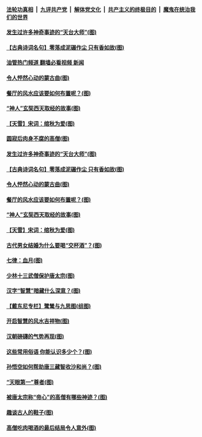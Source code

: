 ####  [法轮功真相](../../../../basic/blob/master/README.md?t=11160831) &nbsp;|&nbsp; [九评共产党](../../../../9ping.md/blob/master/README.md?t=11160831) &nbsp;|&nbsp; [解体党文化](../../../../jtdwh.md/blob/master/README.md?t=11160831)  &nbsp;|&nbsp; [共产主义的终极目的](../../../../gczydzjmd.md/blob/master/README.md?t=11160831) &nbsp;|&nbsp; [魔鬼在统治我们的世界](../../../../mgztzwmdsj.md/blob/master/README.md?t=11160831) 

#### [发生过许多神奇事迹的“天台大师”(图)](../pages/p7/1021445.md?t=11160831) 

#### [【古典诗词名句】零落成泥碾作尘 只有香如故(图)](../pages/p7/1020984.md?t=11160831) 

#### [油管热门频道 翻墙必看视频 新闻](http://129.146.143.75:81/youtube.html?11160831)

#### [令人怦然心动的蒙古曲(图)](../pages/p7/1021036.md?t=11160831) 

#### [餐厅的风水应该要如何布置呢？(图)](../pages/p7/1018629.md?t=11160831) 

#### [“神人”玄奘西天取经的故事(图)](../pages/p7/1021336.md?t=11160831) 

#### [【天雪】宋词：绾秋为爱(图)](../pages/p7/1021634.md?t=11160831) 

#### [圆寂后肉身不腐的高僧(图)](../pages/p7/1021435.md?t=11160831) 

#### [发生过许多神奇事迹的“天台大师”(图)](../pages/p7/1021445.md?t=11160831) 

#### [【古典诗词名句】零落成泥碾作尘 只有香如故(图)](../pages/p7/1020984.md?t=11160831) 

#### [令人怦然心动的蒙古曲(图)](../pages/p7/1021036.md?t=11160831) 

#### [餐厅的风水应该要如何布置呢？(图)](../pages/p7/1018629.md?t=11160831) 

#### [“神人”玄奘西天取经的故事(图)](../pages/p7/1021336.md?t=11160831) 

#### [【天雪】宋词：绾秋为爱(图)](../pages/p7/1021634.md?t=11160831) 

#### [古代男女结婚为什么要喝“交杯酒”？(图)](../pages/p7/1021356.md?t=11160831) 

#### [七律：血月(图)](../pages/p7/1021602.md?t=11160831) 

#### [少林十三武僧保护唐太宗(图)](../pages/p7/1019890.md?t=11160831) 

#### [汉字“智慧”暗藏什么深意？(图)](../pages/p7/1021437.md?t=11160831) 

#### [【戴东尼专栏】鹭鸶与九思图(组图)](../pages/p7/1011327.md?t=11160831) 

#### [开启智慧的风水吉祥物(图)](../pages/p7/1018627.md?t=11160831) 

#### [汉朝磅礴的气势再现(图)](../pages/p7/1019889.md?t=11160831) 

#### [这些常用俗语 你能认识多少个？(图)](../pages/p7/1021074.md?t=11160831) 

#### [孙悟空如何帮助唐三藏智收沙和尚？(图)](../pages/p7/1019891.md?t=11160831) 

#### [“天眼第一”尊者(图)](../pages/p7/1021264.md?t=11160831) 

#### [被唐太宗称“帝心”的高僧有哪些神迹？(图)](../pages/p7/1021162.md?t=11160831) 

#### [趣谈古人的鞋子(图)](../pages/p7/1020915.md?t=11160831) 

#### [高僧吃肉喝酒的最后结局令人意外(图)](../pages/p7/1021218.md?t=11160831) 

<img src='http://gfw-breaker.win/goodnews/indexes/p7.md' width='0px' height='0px'/>
